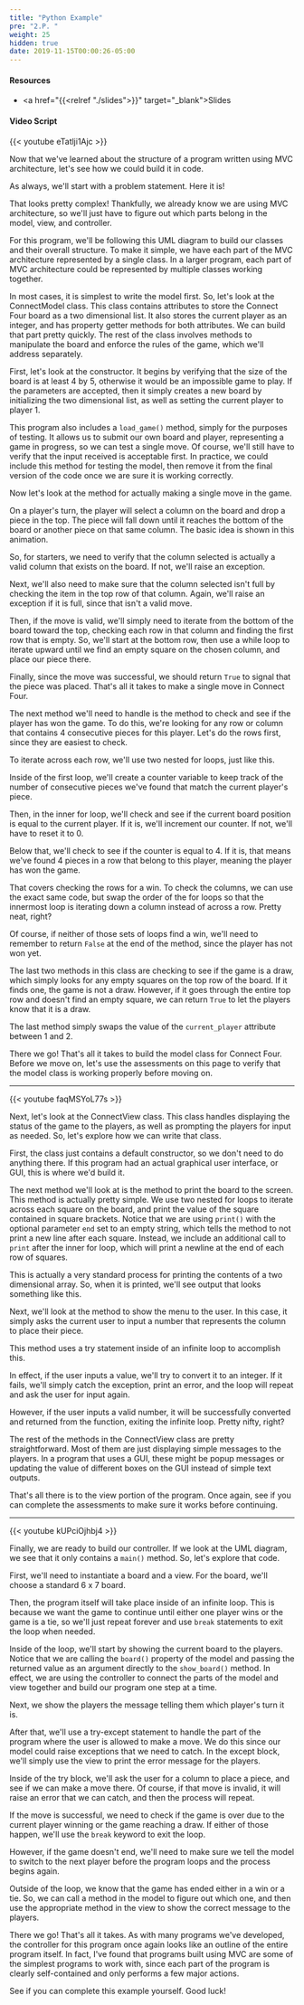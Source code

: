```yaml
---
title: "Python Example"
pre: "2.P. "
weight: 25
hidden: true
date: 2019-11-15T00:00:26-05:00
---
```


#### Resources

* <a href="{{<relref "./slides">}}" target="_blank">Slides</a>

#### Video Script

{{< youtube eTatlji1Ajc >}}

Now that we've learned about the structure of a program written using MVC architecture, let's see how we could build it in code.

As always, we'll start with a problem statement. Here it is!

That looks pretty complex! Thankfully, we already know we are using MVC architecture, so we'll just have to figure out which parts belong in the model, view, and controller.

For this program, we'll be following this UML diagram to build our classes and their overall structure. To make it simple, we have each part of the MVC architecture represented by a single class. In a larger program, each part of MVC architecture could be represented by multiple classes working together.

In most cases, it is simplest to write the model first. So, let's look at the ConnectModel class. This class contains attributes to store the Connect Four board as a two dimensional list. It also stores the current player as an integer, and has property getter methods for both attributes. We can build that part pretty quickly. The rest of the class involves methods to manipulate the board and enforce the rules of the game, which we'll address separately.

First, let's look at the constructor. It begins by verifying that the size of the board is at least 4 by 5, otherwise it would be an impossible game to play. If the parameters are accepted, then it simply creates a new board by initializing the two dimensional list, as well as setting the current player to player 1.

This program also includes a `load_game()` method, simply for the purposes of testing. It allows us to submit our own board and player, representing a game in progress, so we can test a single move. Of course, we'll still have to verify that the input received is acceptable first. In practice, we could include this method for testing the model, then remove it from the final version of the code once we are sure it is working correctly.

Now let's look at the method for actually making a single move in the game.

On a player's turn, the player will select a column on the board and drop a piece in the top. The piece will fall down until it reaches the bottom of the board or another piece on that same column. The basic idea is shown in this animation.

So, for starters, we need to verify that the column selected is actually a valid column that exists on the board. If not, we'll raise an exception.

Next, we'll also need to make sure that the column selected isn't full by checking the item in the top row of that column. Again, we'll raise an exception if it is full, since that isn't a valid move.

Then, if the move is valid, we'll simply need to iterate from the bottom of the board toward the top, checking each row in that column and finding the first row that is empty. So, we'll start at the bottom row, then use a while loop to iterate upward until we find an empty square on the chosen column, and place our piece there.

Finally, since the move was successful, we should return `True` to signal that the piece was placed. That's all it takes to make a single move in Connect Four.

The next method we'll need to handle is the method to check and see if the player has won the game. To do this, we're looking for any row or column that contains 4 consecutive pieces for this player. Let's do the rows first, since they are easiest to check.

To iterate across each row, we'll use two nested for loops, just like this.

Inside of the first loop, we'll create a counter variable to keep track of the number of consecutive pieces we've found that match the current player's piece.

Then, in the inner for loop, we'll check and see if the current board position is equal to the current player. If it is, we'll increment our counter. If not, we'll have to reset it to 0.

Below that, we'll check to see if the counter is equal to 4. If it is, that means we've found 4 pieces in a row that belong to this player, meaning the player has won the game.

That covers checking the rows for a win. To check the columns, we can use the exact same code, but swap the order of the for loops so that the innermost loop is iterating down a column instead of across a row. Pretty neat, right?

Of course, if neither of those sets of loops find a win, we'll need to remember to return `False` at the end of the method, since the player has not won yet.

The last two methods in this class are checking to see if the game is a draw, which simply looks for any empty squares on the top row of the board. If it finds one, the game is not a draw. However, if it goes through the entire top row and doesn't find an empty square, we can return `True` to let the players know that it is a draw.

The last method simply swaps the value of the `current_player` attribute between 1 and 2.

There we go! That's all it takes to build the model class for Connect Four. Before we move on, let's use the assessments on this page to verify that the model class is working properly before moving on.

---

{{< youtube faqMSYoL77s >}}

Next, let's look at the ConnectView class. This class handles displaying the status of the game to the players, as well as prompting the players for input as needed. So, let's explore how we can write that class.

First, the class just contains a default constructor, so we don't need to do anything there. If this program had an actual graphical user interface, or GUI, this is where we'd build it.

The next method we'll look at is the method to print the board to the screen. This method is actually pretty simple. We use two nested for loops to iterate across each square on the board, and print the value of the square contained in square brackets. Notice that we are using `print()` with the optional parameter `end` set to an empty string, which tells the method to not print a new line after each square. Instead, we include an additional call to `print` after the inner for loop, which will print a newline at the end of each row of squares.

This is actually a very standard process for printing the contents of a two dimensional array. So, when it is printed, we'll see output that looks something like this.

Next, we'll look at the method to show the menu to the user. In this case, it simply asks the current user to input a number that represents the column to place their piece.

This method uses a try statement inside of an infinite loop to accomplish this.

In effect, if the user inputs a value, we'll try to convert it to an integer. If it fails, we'll simply catch the exception, print an error, and the loop will repeat and ask the user for input again.

However, if the user inputs a valid number, it will be successfully converted and returned from the function, exiting the infinite loop. Pretty nifty, right?

The rest of the methods in the ConnectView class are pretty straightforward. Most of them are just displaying simple messages to the players. In a program that uses a GUI, these might be popup messages or updating the value of different boxes on the GUI instead of simple text outputs.

That's all there is to the view portion of the program. Once again, see if you can complete the assessments to make sure it works before continuing.

---

{{< youtube kUPciOjhbj4 >}}

Finally, we are ready to build our controller. If we look at the UML diagram, we see that it only contains a `main()` method. So, let's explore that code.

First, we'll need to instantiate a board and a view. For the board, we'll choose a standard 6 x 7 board.

Then, the program itself will take place inside of an infinite loop. This is because we want the game to continue until either one player wins or the game is a tie, so we'll just repeat forever and use `break` statements to exit the loop when needed.

Inside of the loop, we'll start by showing the current board to the players. Notice that we are calling the `board()` property of the model and passing the returned value as an argument directly to the `show_board()` method. In effect, we are using the controller to connect the parts of the model and view together and build our program one step at a time.

Next, we show the players the message telling them which player's turn it is.

After that, we'll use a try-except statement to handle the part of the program where the user is allowed to make a move. We do this since our model could raise exceptions that we need to catch. In the except block, we'll simply use the view to print the error message for the players.

Inside of the try block, we'll ask the user for a column to place a piece, and see if we can make a move there. Of course, if that move is invalid, it will raise an error that we can catch, and then the process will repeat.

If the move is successful, we need to check if the game is over due to the current player winning or the game reaching a draw. If either of those happen, we'll use the `break` keyword to exit the loop.

However, if the game doesn't end, we'll need to make sure we tell the model to switch to the next player before the program loops and the process begins again.

Outside of the loop, we know that the game has ended either in a win or a tie. So, we can call a method in the model to figure out which one, and then use the appropriate method in the view to show the correct message to the players.

There we go! That's all it takes. As with many programs we've developed, the controller for this program once again looks like an outline of the entire program itself. In fact, I've found that programs built using MVC are some of the simplest programs to work with, since each part of the program is clearly self-contained and only performs a few major actions.

See if you can complete this example yourself. Good luck!
